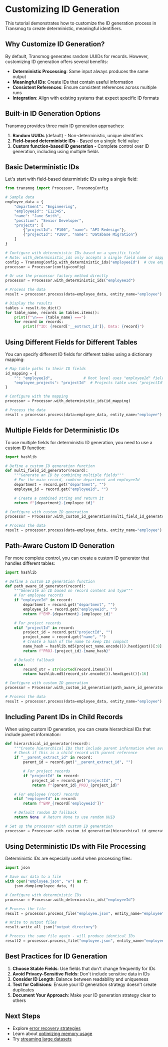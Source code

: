 # Customizing ID Generation

This tutorial demonstrates how to customize the ID generation process in Transmog to create deterministic,
meaningful identifiers.

## Why Customize ID Generation?

By default, Transmog generates random UUIDs for records. However, customizing ID generation offers several benefits:

- **Deterministic Processing**: Same input always produces the same output
- **Meaningful IDs**: Create IDs that contain useful information
- **Consistent References**: Ensure consistent references across multiple runs
- **Integration**: Align with existing systems that expect specific ID formats

## Built-in ID Generation Options

Transmog provides three main ID generation approaches:

1. **Random UUIDs** (default) - Non-deterministic, unique identifiers
2. **Field-based deterministic IDs** - Based on a single field value
3. **Custom function-based ID generation** - Complete control over ID generation,
including using multiple fields

## Basic Deterministic IDs

Let's start with field-based deterministic IDs using a single field:

```python
from transmog import Processor, TransmogConfig

# Sample data
employee_data = {
    "department": "Engineering",
    "employeeId": "E12345",
    "name": "Jane Smith",
    "position": "Senior Developer",
    "projects": [
        {"projectId": "P100", "name": "API Redesign"},
        {"projectId": "P200", "name": "Database Migration"}
    ]
}

# Configure with deterministic IDs based on a specific field
# Note: with_deterministic_ids only accepts a single field name or mapping
config = TransmogConfig.with_deterministic_ids("employeeId")  # Use employeeId field for IDs
processor = Processor(config=config)

# Or use the processor factory method directly
processor = Processor.with_deterministic_ids("employeeId")

# Process the data
result = processor.process(data=employee_data, entity_name="employee")

# Display the results
tables = result.to_dict()
for table_name, records in tables.items():
    print(f"\n=== {table_name} ===")
    for record in records:
        print(f"ID: {record['__extract_id']}, Data: {record}")
```

## Using Different Fields for Different Tables

You can specify different ID fields for different tables using a dictionary mapping:

```python
# Map table paths to their ID fields
id_mapping = {
    "": "employeeId",              # Root level uses "employeeId" field
    "employee_projects": "projectId"  # Projects table uses "projectId" field
}

# Configure with the mapping
processor = Processor.with_deterministic_ids(id_mapping)

# Process the data
result = processor.process(data=employee_data, entity_name="employee")
```

## Multiple Fields for Deterministic IDs

To use multiple fields for deterministic ID generation, you need to use a custom ID function:

```python
import hashlib

# Define a custom ID generation function
def multi_field_id_generator(record):
    """Generate an ID by combining multiple fields"""
    # For the main record, combine department and employeeId
    department = record.get("department", "")
    employee_id = record.get("employeeId", "")

    # Create a combined string and return it
    return f"{department}-{employee_id}"

# Configure with custom ID generation
processor = Processor.with_custom_id_generation(multi_field_id_generator)

# Process the data
result = processor.process(data=employee_data, entity_name="employee")
```

## Path-Aware Custom ID Generation

For more complete control, you can create a custom ID generator that handles different tables:

```python
import hashlib

# Define a custom ID generation function
def path_aware_id_generator(record):
    """Generate an ID based on record content and type"""
    # For employee records
    if "employeeId" in record:
        department = record.get("department", "")
        employee_id = record.get("employeeId", "")
        return f"EMP-{department}-{employee_id}"

    # For project records
    elif "projectId" in record:
        project_id = record.get("projectId", "")
        project_name = record.get("name", "")
        # Create a hash of the name to keep IDs compact
        name_hash = hashlib.md5(project_name.encode()).hexdigest()[:8]
        return f"PROJ-{project_id}-{name_hash}"

    # Default fallback
    else:
        record_str = str(sorted(record.items()))
        return hashlib.md5(record_str.encode()).hexdigest()[:16]

# Configure with custom ID generation
processor = Processor.with_custom_id_generation(path_aware_id_generator)

# Process the data
result = processor.process(data=employee_data, entity_name="employee")
```

## Including Parent IDs in Child Records

When using custom ID generation, you can create hierarchical IDs that include parent information:

```python
def hierarchical_id_generator(record):
    """Create hierarchical IDs that include parent information when available"""
    # Check if this is a child record with parent reference
    if "__parent_extract_id" in record:
        parent_id = record.get("__parent_extract_id", "")

        # For project records
        if "projectId" in record:
            project_id = record.get("projectId", "")
            return f"{parent_id}_PROJ_{project_id}"

    # For employee (root) records
    elif "employeeId" in record:
        return f"EMP_{record['employeeId']}"

    # Default random ID fallback
    return None  # Return None to use random UUID

# Set up the processor with custom ID generation
processor = Processor.with_custom_id_generation(hierarchical_id_generator)
```

## Using Deterministic IDs with File Processing

Deterministic IDs are especially useful when processing files:

```python
import json

# Save our data to a file
with open("employee.json", "w") as f:
    json.dump(employee_data, f)

# Configure with deterministic IDs
processor = Processor.with_deterministic_ids("employeeId")

# Process the file
result = processor.process_file("employee.json", entity_name="employee")

# Write to output files
result.write_all_json("output_directory")

# Process the same file again - will produce identical IDs
result2 = processor.process_file("employee.json", entity_name="employee")
```

## Best Practices for ID Generation

1. **Choose Stable Fields**: Use fields that don't change frequently for IDs
2. **Avoid Privacy-Sensitive Fields**: Don't include sensitive data in IDs
3. **Consider ID Length**: Balance between readability and uniqueness
4. **Test for Collisions**: Ensure your ID generation strategy doesn't create duplicates
5. **Document Your Approach**: Make your ID generation strategy clear to others

## Next Steps

- Explore [error recovery strategies](../advanced/error-recovery-strategies.md)
- Learn about [optimizing memory usage](../../user/advanced/performance-optimization.md)
- Try [streaming large datasets](./streaming-large-datasets.md)
